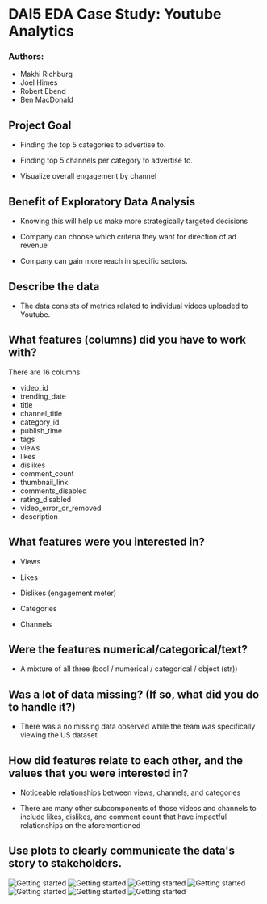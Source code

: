 # DAI5 EDA Case Study: Youtube Analytics

### Authors:

  * Makhi Richburg
  * Joel Himes
  * Robert Ebend
  * Ben MacDonald


## Project Goal 


* Finding the top 5 categories to advertise to.

* Finding top 5 channels per category to advertise to.

* Visualize overall engagement by channel



## Benefit of Exploratory Data Analysis

* Knowing this will help us make more strategically targeted decisions

* Company can choose which criteria they want for direction of ad revenue

* Company can gain more reach in specific sectors.


## Describe the data

* The data consists of metrics related to individual videos uploaded to Youtube.



## 	What features (columns) did you have to work with? 

There are 16 columns:

* video_id
* trending_date
* title
* channel_title
* category_id
* publish_time
* tags
* views
* likes
* dislikes
* comment_count
* thumbnail_link
* comments_disabled
* rating_disabled
* video_error_or_removed
* description


## What features were you interested in?

* Views

* Likes

* Dislikes (engagement meter)

* Categories

* Channels

## Were the features numerical/categorical/text?

* A mixture of all three
(bool / numerical / categorical / object (str))




## Was a lot of data missing? (If so, what did you do to handle it?)

* There was a no missing data observed while the team was specifically viewing the US dataset. 


## How did features relate to each other, and the values that you were interested in?

* Noticeable relationships between views, channels, and categories

* There are many other subcomponents of those videos and channels to include likes, dislikes, and comment count that have impactful relationships on the aforementioned



## Use plots to clearly communicate the data's story to stakeholders.

<img src="./category_views.png" alt="Getting started" />
<img src="./topfivecomedy.png" alt="Getting started" />
<img src="./topfiveent.png" alt="Getting started" />
<img src="./topfivefilm.png" alt="Getting started" />
<img src="./topfivemusic.png" alt="Getting started" />
<img src="./topfivepnb.png" alt="Getting started" />
<img src="./totalengagement.png" alt="Getting started" />



        



